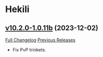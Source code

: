 # Hekili

## [v10.2.0-1.0.11b](https://github.com/Hekili/hekili/tree/v10.2.0-1.0.11b) (2023-12-02)
[Full Changelog](https://github.com/Hekili/hekili/compare/v10.2.0-1.0.11a...v10.2.0-1.0.11b) [Previous Releases](https://github.com/Hekili/hekili/releases)

- Fix PvP trinkets.  
